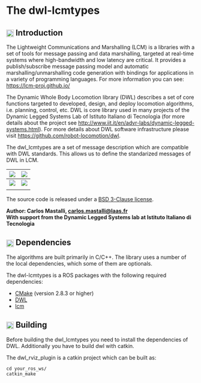 The dwl-lcmtypes
==============================================

## <img align="center" height="20" src="https://i.imgur.com/vAYeCzC.png"/> Introduction

The Lightweight Communications and Marshalling (LCM) is a libraries with a set of tools for message passing and data marshalling, targeted at real-time systems where high-bandwidth and low latency are critical. It provides a publish/subscribe message passing model and automatic marshalling/unmarshalling code generation with bindings for applications in a variety of programming languages. For more information you can see: https://lcm-proj.github.io/

The Dynamic Whole Body Locomotion library (DWL) describes a set of core functions targeted to developed, design, and deploy locomotion algorithms, i.e. planning, control, etc. DWL is core library used in many projects of the Dynamic Legged Systems Lab of Istituto Italiano di Tecnologia (for more details about the project see http://www.iit.it/en/advr-labs/dynamic-legged-systems.html). For more details about DWL software infrastructure please visit https://github.com/robot-locomotion/dwl.

The dwl_lcmtypes are a set of message description which are compatible with DWL standards. This allows us to define the standarized messages of DWL in  LCM.

| [![](https://i.imgur.com/BT7fRCU.gif)](https://www.youtube.com/watch?v=ENHvCGrnr2g&t=2s) | [![](https://i.imgur.com/4kKhryj.gif)](https://www.youtube.com/watch?v=KI9x1GZWRwE)
|:-------------------------:|:-------------------------:|
| [![](https://i.imgur.com/yXTtxUK.gif)](https://www.youtube.com/watch?v=ArV2yh7KSfE) | [![](https://i.imgur.com/RKe3sNo.gif)](https://www.youtube.com/watch?v=KI9x1GZWRwE)
|||

The source code is released under a [BSD 3-Clause license](LICENSE).

**Author: Carlos Mastalli, carlos.mastalli@laas.fr<br />
With support from the Dynamic Legged Systems lab at Istituto Italiano di Tecnologia<br />**


## <img align="center" height="20" src="https://i.imgur.com/fjS3xIe.png"/> Dependencies

The algorithms are built primarily in C/C++. The library uses a number of the local dependencies, which some of them are optionals.

The dwl-lcmtypes is a ROS packages with the following required dependencies:
* [CMake](http://www.cmake.org) (version 2.8.3 or higher)
* [DWL](https://github.com/robot-locomotion/dwl)
* [lcm](https://github.com/lcm-proj/lcm)


## <img align="center" height="20" src="https://i.imgur.com/x1morBF.png"/> Building

Before building the dwl_lcmtypes you need to install the dependencies of DWL. Additionally you have to build dwl with catkin.

The dwl_rviz_plugin is a catkin project which can be built as:

	cd your_ros_ws/
	catkin_make
